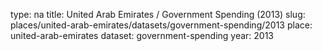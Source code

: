 type: na
title: United Arab Emirates / Government Spending (2013)
slug: places/united-arab-emirates/datasets/government-spending/2013
place: united-arab-emirates
dataset: government-spending
year: 2013
